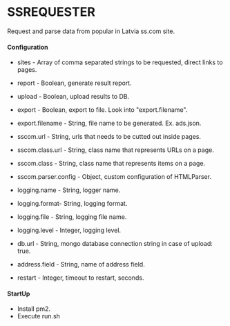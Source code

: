 # SSREQUESTER
Request and parse data from popular in Latvia ss.com site.

#### Configuration
- sites - Array of comma separated strings to be requested, direct links to pages. 
- report - Boolean, generate result report.
- upload - Boolean, upload results to DB.
- export - Boolean, export to file. Look into "export.filename".
- export.filename - String, file name to be generated. Ex. ads.json.


- sscom.url - String, urls that needs to be cutted out inside pages.
- sscom.class.url - String, class name that represents URLs on a page.
- sscom.class - String, class name that represents items on a page.
- sscom.parser.config - Object, custom configuration of HTMLParser.


- logging.name - String, logger name. 
- logging.format- String, logging format.
- logging.file - String, logging file name.
- logging.level - Integer, logging level.


- db.url - String, mongo database connection string in case of upload: true.

- address.field - String, name of address field.

- restart - Integer, timeout to restart, seconds.

#### StartUp
- Install pm2.
- Execute run.sh